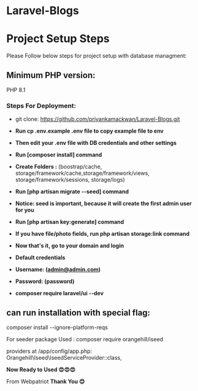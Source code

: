 # Laravel-Blogs

# Project Setup Steps

Please Follow below steps for project setup with database managment:

## Minimum PHP version:
PHP 8.1

### Steps For Deployment:

-  git clone: https://github.com/priyankamackwan/Laravel-Blogs.git
- **Run cp .env.example .env file to copy example file to env**

- **Then edit your .env file with DB credentials and other settings**

- **Run [composer install] command**

- **Create Folders :**
(boostrap/cache, storage/framework/cache,storage/framework/views, storage/framework/sessions, storage/logs)

- **Run [php artisan migrate --seed] command**

- **Notice: seed is important, because it will create the first admin user for you** 

- **Run [php artisan key:generate] command**

- **If you have file/photo fields, run php artisan storage:link command**

- **Now that's it, go to your domain and login**

- **Default credentials**

- **Username: (admin@admin.com)**

- **Password: (password)**

- **composer require laravel/ui --dev**


## can run installation with special flag:
composer install --ignore-platform-reqs


For seeder package Used :
composer require orangehill/iseed

providers at /app/config/app.php:
Orangehill\Iseed\IseedServiceProvider::class,

**Now Ready to Used 😍😍😍**



From Webpatriot
**Thank You 😊**
